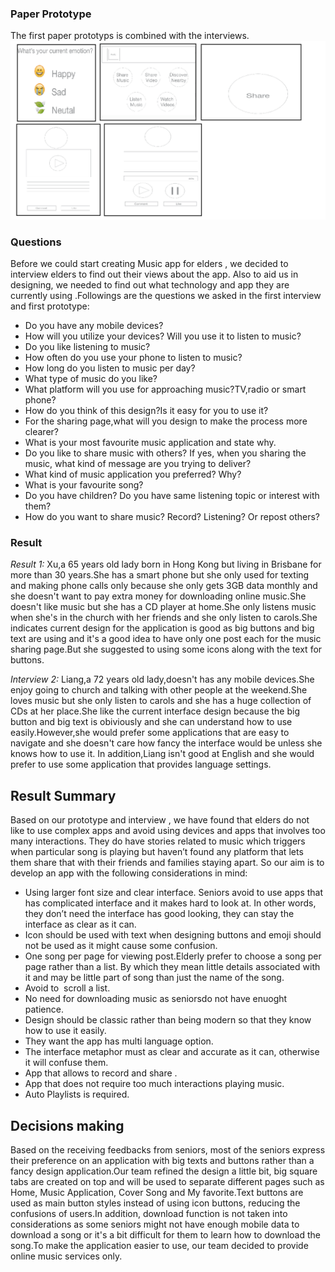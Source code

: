 ### Paper Prototype ###
The first paper prototyps is combined with the interviews.
![PaperProtype](https://github.com/deco3500-2017/Genius/blob/master/paperprototype.png)

### Questions
Before we could start creating Music app for elders , we decided to interview elders to find out their views about the app. Also to aid us in designing, we needed to find out what technology and app they are currently using .Followings are the questions we asked in the first interview and first prototype:
* Do you have any mobile devices?
* How will you utilize your devices? Will you use it to listen to music?
* Do you like listening to music?
* How often do you use your phone to listen to music?
* How long do you listen to music per day?
* What type of music do you like?
* What platform will you use for approaching music?TV,radio or smart phone?
* How do you think of this design?Is it easy for you to use it?
* For the sharing page,what will you design to make the process more clearer?
* What is your most favourite music application and state why.
* Do you like to share music with others? If yes, when you sharing the music, what kind of message are you trying to deliver?
* What kind of music application you preferred? Why?
* What is your favourite song?
* Do you have children? Do you have same listening topic or interest with them?
* How do you want to share music? Record? Listening? Or repost others?


### Result
*Result 1:* 
Xu,a 65 years old lady born in Hong Kong but living in Brisbane for more than 30 years.She has a smart phone but she only used for texting and making phone calls only because she only gets 3GB data monthly and she doesn't want to pay extra money for downloading online music.She doesn't like music but she has a CD player at home.She only listens music when she's in the church with her friends and she only listen to carols.She indicates current design for the application is good as big buttons and big text are using and it's a good idea to have only one post each for the music sharing page.But she suggested to using some icons along with the text for buttons.

*Interview 2:* 
Liang,a 72 years old lady,doesn't has any mobile devices.She enjoy going to church and talking with other people at the weekend.She loves music but she only listen to carols and she has a huge collection of CDs at her place.She like the current interface design because the big button and big text is obiviously and she can understand how to use easily.However,she would prefer some applications that are easy to navigate and she doesn't care how fancy the interface would be unless she knows how to use it. In addition,Liang isn't good at English and she would prefer to use some application that provides language settings.


## Result Summary
Based on our prototype and interview , we have found that elders do not like to use complex apps and avoid using devices and apps that involves too many interactions. They do have stories related to music which triggers when particular song is playing but haven’t found any platform that lets them share that with their friends and families staying apart. So our aim is to develop an app with the following considerations in mind:

* Using larger font size and clear interface. Seniors avoid to use apps that has complicated interface and it makes hard to look at. In other words, they don’t need the interface has good looking, they can stay the interface as clear as it can.
* Icon should be used with text when designing buttons and emoji should not be used as it might cause some confusion.
* One song per page for viewing post.Elderly prefer to choose a song per page rather than a list. By which they mean little details associated with it and may be little part of song than just the name of the song.
* Avoid to  scroll a list.
* No need for downloading music as seniorsdo not have enuoght patience.
* Design should be classic rather than being modern so that they know how to use it easily.
* They want the app has multi language option.
* The interface metaphor must as clear and accurate as it can, otherwise it will confuse them.
* App that allows to record and share .
* App that does not require too much interactions playing music.
* Auto Playlists is required.

## Decisions making
Based on the receiving feedbacks from seniors, most of the seniors express their preference on an application with big texts and buttons rather than a fancy design application.Our team refined the design a little bit, big square tabs are created on top and will be used to separate different pages such as Home, Music Application, Cover Song and My favorite.Text buttons are used as main button styles instead of using icon buttons, reducing the confusions of users.In addition, download function is not taken into considerations as some seniors might not have enough mobile data to download a song or it's a bit difficult for them to learn how to download the song.To make the application easier to use, our team decided to provide online music services only.
